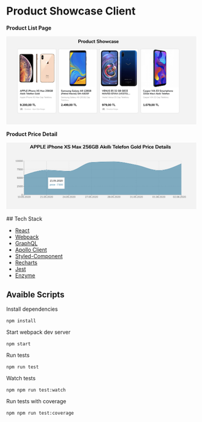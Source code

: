 # Product Showcase Client

**Product List Page**

<img src="./docs/screenshots/ProductList.png">

**Product Price Detail**

<img src="./docs/screenshots/ProductPriceDetail.png">

## Tech Stack

- <a href="https://tr.reactjs.org/">React</a>
- <a href="https://webpack.js.org/">Webpack</a>
- <a href="https://graphql.org/">GraphQL</a>
- <a href="https://www.apollographql.com/docs/react/">Apollo Client</a>
- <a href="https://www.styled-components.com/">Styled-Component</a>
- <a href="https://recharts.org/en-US/">Recharts</a>
- <a href="https://jestjs.io/">Jest</a>
- <a href="https://airbnb.io/enzyme/">Enzyme</a>

## Avaible Scripts

Install dependencies 
```shell
npm install
```

Start webpack dev server 
```shell
npm start
```

Run tests
```shell
npm run test
```

Watch tests
```shell
npm npm run test:watch
```

Run tests with coverage
```shell
npm npm run test:coverage
```